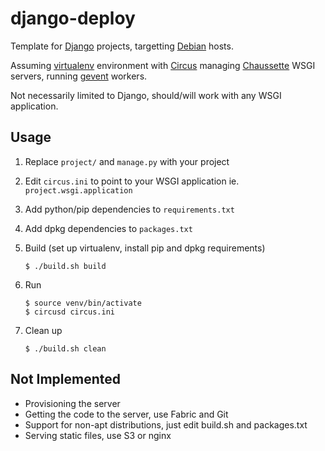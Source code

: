 django-deploy
=================

Template for [Django](http://www.djangoproject.com) projects,
targetting [Debian](http://debian.org) hosts.

Assuming [virtualenv](http://virtualenv.org) environment with
[Circus](http://circus.io) managing
[Chaussette](http://chaussette.readthedocs.org) WSGI servers, running 
[gevent](http://gevent.org/) workers.

Not necessarily limited to Django, should/will work with any WSGI application.


Usage
-----

1.  Replace `project/` and `manage.py` with your project

2.  Edit `circus.ini` to point to your WSGI application ie. `project.wsgi.application`

3.  Add python/pip dependencies to `requirements.txt`

4.  Add dpkg dependencies to `packages.txt`

5.  Build (set up virtualenv, install pip and dpkg requirements)
        
        $ ./build.sh build
 
6.  Run

        $ source venv/bin/activate
        $ circusd circus.ini
    
7.  Clean up

        $ ./build.sh clean

Not Implemented
---------------

*   Provisioning the server
*   Getting the code to the server, use Fabric and Git
*   Support for non-apt distributions, just edit build.sh and packages.txt
*   Serving static files, use S3 or nginx
